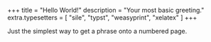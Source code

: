 +++
title = "Hello World!"
description = "Your most basic greeting."
extra.typesetters = [ "sile", "typst", "weasyprint", "xelatex" ]
+++

Just the simplest way to get a phrase onto a numbered page.
